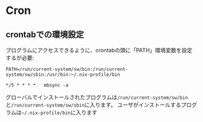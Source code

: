 # Cron

## crontabでの環境設定

プログラムにアクセスできるように、crontabの頭に「PATH」環境変数を設定するが必要:

```cron
PATH=/run/current-system/sw/bin:/run/current-system/sw/sbin:/usr/bin:~/.nix-profile/bin

*/5 * * * *   mbsync -a
```

グローバルでインストールされたプログラムは`/run/current-system/sw/bin`と`/run/current-system/sw/sbin`に入ります。
ユーザがインストールするプログラムは`~/.nix-profile/bin`に入ります

